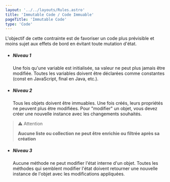 ```yaml
---
layout: '../../layouts/Rules.astro'
title: 'Immutable Code / Code Immuable'
pageTitle: 'Immutable Code'
type: 'Code'
---
```

L'objectif de cette contrainte est de favoriser un code plus prévisible et moins sujet aux effets de bord en évitant toute mutation d'état.

- ##### Niveau 1
  Une fois qu'une variable est initialisée, sa valeur ne peut plus jamais être modifiée. Toutes les variables doivent être déclarées comme constantes (const en JavaScript, final en Java, etc.).

- ##### Niveau 2
  Tous les objets doivent être immuables. Une fois créés, leurs propriétés ne peuvent plus être modifiées. Pour "modifier" un objet, vous devez créer une nouvelle instance avec les changements souhaités.

>  ⚠️ Attention
>
> **Aucune liste ou collection ne peut être enrichie ou filtrée après sa création**

- ##### Niveau 3
  Aucune méthode ne peut modifier l'état interne d'un objet. Toutes les méthodes qui semblent modifier l'état doivent retourner une nouvelle instance de l'objet avec les modifications appliquées.
